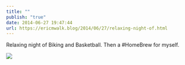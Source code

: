 ```yaml
---
title: ""
publish: "true"
date: 2014-06-27 19:47:44
url: https://ericmwalk.blog/2014/06/27/relaxing-night-of.html
---
```


Relaxing night of Biking and Basketball. Then a #HomeBrew for myself.

![](https://ericmwalk.blog/uploads/2022/a0681e71c6.jpg)